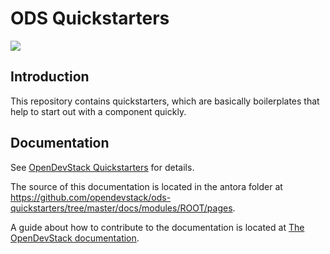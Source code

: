 # ODS Quickstarters

![](https://github.com/opendevstack/ods-quickstarters/workflows/Continous%20Integration%20Tests/badge.svg?branch=master)

## Introduction

This repository contains quickstarters, which are basically boilerplates that help to start out with a component quickly.

## Documentation

See [OpenDevStack Quickstarters](https://www.opendevstack.org/ods-documentation/ods-quickstarters/latest/index.html) for details.

The source of this documentation is located in the antora folder at https://github.com/opendevstack/ods-quickstarters/tree/master/docs/modules/ROOT/pages.

A guide about how to contribute to the documentation is located at [The OpenDevStack documentation](https://www.opendevstack.org/ods-documentation/common/latest/documentation.html). 

